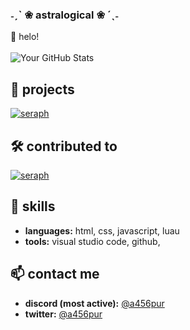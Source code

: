 ### ˗ˏˋ ❀ astralogical ❀  ´ˎ˗
👋 helo!
<br>
<br>
![Your GitHub Stats](https://github-readme-stats.vercel.app/api?username=a456pur&show_icons=true&count_private=true&theme=dark)

## 🚀 projects
<a href="https://github.com/a456pur/seraph" target="blank"><img align="center" src="https://github-readme-stats.vercel.app/api/pin/?username=a456pur&theme=dark&&repo=seraph" alt="seraph"/></a>

## 🛠️ contributed to
<a href="https://github.com/selenite-cc/selenite" target="blank"><img align="center" src="https://github-readme-stats.vercel.app/api/pin/?username=selenite-cc&theme=dark&&repo=selenite" alt="seraph"/></a>

## 💼 skills
- **languages:** html, css, javascript, luau
- **tools:** visual studio code, github,

## 📫 contact me
- **discord (most active):** [@a456pur](https://discord.com/users/510677660775743500)
- **twitter:** [@a456pur](https://twitter.com/a456pur)

